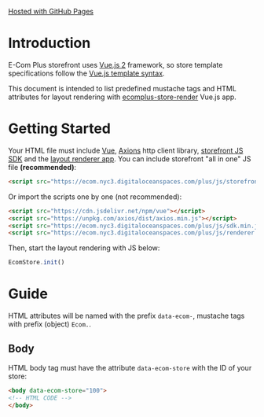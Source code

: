 [Hosted with GitHub Pages](https://ecomclub.github.io/ecomplus-store-template/)

# Introduction
E-Com Plus storefront uses
[Vue.js 2](https://vuejs.org/v2/guide/) framework, so
store template specifications follow the
[Vue.js template syntax](https://vuejs.org/v2/guide/syntax.html).

This document is intended to list predefined mustache tags and
HTML attributes for layout rendering with
[ecomplus-store-render](https://github.com/ecomclub/ecomplus-store-render)
Vue.js app.

# Getting Started
Your HTML file must include
[Vue](https://vuejs.org/v2/),
[Axions](https://github.com/axios/axios) http client library,
[storefront JS SDK](https://github.com/ecomclub/ecomplus-sdk-js)
and the [layout renderer app](https://github.com/ecomclub/ecomplus-store-render).
You can include storefront "all in one" JS file **(recommended)**:

```html
<script src="https://ecom.nyc3.digitaloceanspaces.com/plus/js/storefront-v1x0.min.js"></script>
```

Or import the scripts one by one (not recommended):

```html
<script src="https://cdn.jsdelivr.net/npm/vue"></script>
<script src="https://unpkg.com/axios/dist/axios.min.js"></script>
<script src="https://ecom.nyc3.digitaloceanspaces.com/plus/js/sdk.min.js"></script>
<script src="https://ecom.nyc3.digitaloceanspaces.com/plus/js/renderer.min.js"></script>
```

Then, start the layout rendering with JS below:

```javascript
EcomStore.init()
```

# Guide
HTML attributes will be named with the prefix `data-ecom-`,
mustache tags with prefix (object) `Ecom.`.

## Body
HTML body tag must have the attribute `data-ecom-store`
with the ID of your store:

```html
<body data-ecom-store="100">
<!-- HTML CODE -->
</body>
```
